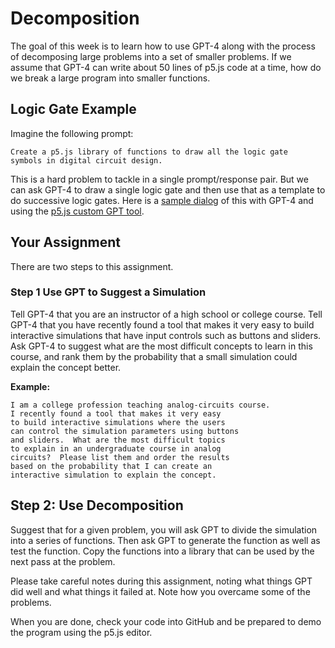 # Decomposition

The goal of this week is to learn how to use GPT-4 along with the process of decomposing large problems into a set of smaller problems.
If we assume that GPT-4 can write about 50 lines of p5.js code at
a time, how do we break a large program into smaller functions.

## Logic Gate Example

Imagine the following prompt:

```linenums="0"
Create a p5.js library of functions to draw all the logic gate
symbols in digital circuit design.
```

This is a hard problem to tackle in a single prompt/response pair.
But we can ask GPT-4 to draw a single logic gate and then use that as a template to do successive logic gates.  Here is a [sample dialog](https://chat.openai.com/g/g-yLEKOCjXP-p5-js-visual-art-composer/c/2870503f-06d6-4a7f-9189-e59c7747f023) of this with GPT-4 and using the [p5.js custom GPT tool](https://chat.openai.com/g/g-yLEKOCjXP-p5-js-visual-art-composer).

## Your Assignment

There are two steps to this assignment.  

### Step 1 Use GPT to Suggest a Simulation

Tell GPT-4 that you are an instructor of a high school or college course.
Tell GPT-4 that you have recently found a tool that makes it very easy
to build interactive simulations that have input controls such as buttons
and sliders.  Ask GPT-4 to suggest what are the most difficult concepts
to learn in this course, and rank them by the probability that a
small simulation could explain the concept better.

**Example:**

```linenums="0"
I am a college profession teaching analog-circuits course.
I recently found a tool that makes it very easy
to build interactive simulations where the users
can control the simulation parameters using buttons
and sliders.  What are the most difficult topics
to explain in an undergraduate course in analog
circuits?  Please list them and order the results
based on the probability that I can create an
interactive simulation to explain the concept.
```

## Step 2: Use Decomposition

Suggest that for a given problem, you will ask GPT to divide
the simulation into a series of functions.  Then ask GPT
to generate the function as well as test the function.
Copy the functions into a library that can be used by
the next pass at the problem.

Please take careful notes during this assignment, noting
what things GPT did well and what things it failed at.
Note how you overcame some of the problems.

When you are done, check your code into GitHub and be
prepared to demo the program using the p5.js editor.